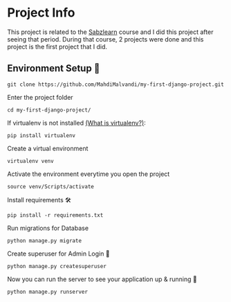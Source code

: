 # Project Info
This project is related to the <a href='https://sabzlearn.ir/'>Sabzlearn</a> course and I did this project after seeing that period.
During that course, 2 projects were done and this project is the first project that I did.

## Environment Setup 🚀

```terminal
git clone https://github.com/MahdiMalvandi/my-first-django-project.git
```
Enter the project folder

```terminal
cd my-first-django-project/
```

If virtualenv is not installed [(What is virtualenv?)](https://www.youtube.com/watch?v=N5vscPTWKOk&t=313s):

```terminal 
pip install virtualenv
```

Create a virtual environment

```terminal 
virtualenv venv
```

Activate the environment everytime you open the project

```terminal 
source venv/Scripts/activate
```

Install requirements 🛠

```terminal 
pip install -r requirements.txt
```

Run migrations for Database


```terminal 
python manage.py migrate
```

Create superuser for Admin Login 🔐


```terminal 
python manage.py createsuperuser
```

Now you can run the server to see your application up & running 🚀

```terminal
python manage.py runserver
```
